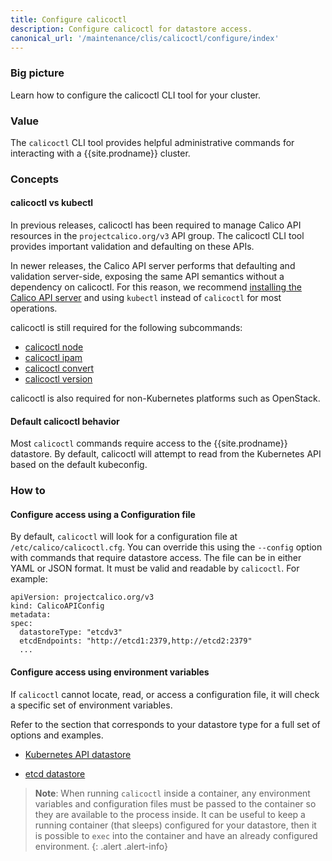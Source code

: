 ```yaml
---
title: Configure calicoctl
description: Configure calicoctl for datastore access.
canonical_url: '/maintenance/clis/calicoctl/configure/index'
---
```


### Big picture

Learn how to configure the calicoctl CLI tool for your cluster.

### Value

The `calicoctl` CLI tool provides helpful administrative commands for interacting with a {{site.prodname}} cluster.

### Concepts

#### calicoctl vs kubectl

In previous releases, calicoctl has been required to manage Calico API resources in the `projectcalico.org/v3` API group. The calicoctl CLI tool provides important validation and defaulting on these APIs. 

In newer releases, the Calico API server performs that defaulting and validation server-side, exposing the same API semantics without a dependency on calicoctl. For this reason, we recommend 
[installing the Calico API server]({{site.baseurl}}/maintenance/install-apiserver) and using `kubectl` instead of `calicoctl` for most operations.

calicoctl is still required for the following subcommands:

- [calicoctl node]({{site.baseurl}}/reference/calicoctl/node)
- [calicoctl ipam]({{site.baseurl}}/reference/calicoctl/ipam)
- [calicoctl convert]({{site.baseurl}}/reference/calicoctl/convert)
- [calicoctl version]({{site.baseurl}}/reference/calicoctl/version)

calicoctl is also required for non-Kubernetes platforms such as OpenStack.

#### Default calicoctl behavior

Most `calicoctl` commands require access to the {{site.prodname}} datastore. By default, calicoctl
will attempt to read from the Kubernetes API based on the default kubeconfig.

### How to

#### Configure access using a Configuration file

By default, `calicoctl` will look for a configuration file at `/etc/calico/calicoctl.cfg`. You can override this using the `--config` option with commands that require datastore access. 
The file can be in either YAML or JSON format. It must be valid and readable by `calicoctl`. For example:

   ```
   apiVersion: projectcalico.org/v3
   kind: CalicoAPIConfig
   metadata:
   spec:
     datastoreType: "etcdv3"
     etcdEndpoints: "http://etcd1:2379,http://etcd2:2379"
     ...
   ```

#### Configure access using environment variables

If `calicoctl` cannot locate, read, or access a configuration file, it will check a specific set of environment variables.

Refer to the section that corresponds to your datastore type for a full set of options
and examples.

- [Kubernetes API datastore](kdd)

- [etcd datastore](etcd)

> **Note**: When running `calicoctl` inside a container, any environment variables and
> configuration files must be passed to the container so they are available to
> the process inside. It can be useful to keep a running container (that sleeps) configured
> for your datastore, then it is possible to `exec` into the container and have an
> already configured environment.
{: .alert .alert-info}
